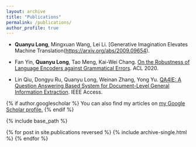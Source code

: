 ```yaml
---
layout: archive
title: "Publications"
permalink: /publications/
author_profile: true
---
```


*    **Quanyu Long**, Mingxuan Wang, Lei Li. [Generative Imagination Elevates Machine Translation(https://arxiv.org/abs/2009.09654).

*    Fan Yin, **Quanyu Long**, Tao Meng, Kai-Wei Chang. [On the Robustness of Language Encoders against Grammatical Errors](https://arxiv.org/abs/2005.05683). ACL 2020.

*    Lin Qiu, Dongyu Ru, Quanyu Long, Weinan Zhang, Yong Yu. [QA4IE: A Question Answering Based System for Document-Level General Information Extraction](https://ieeexplore.ieee.org/document/8972460). IEEE Access.

{% if author.googlescholar %}
  You can also find my articles on <u><a href="{{author.googlescholar}}">my Google Scholar profile</a>.</u>
{% endif %}

{% include base_path %}

{% for post in site.publications reversed %}
  {% include archive-single.html %}
{% endfor %}
